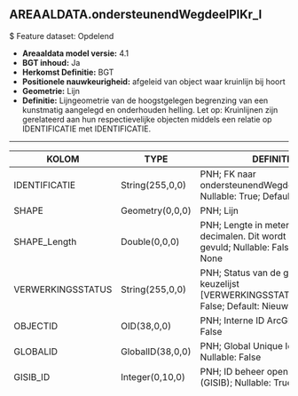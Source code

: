 ## AREAALDATA.ondersteunendWegdeelPlKr_l

$ Feature dataset: Opdelend


* __Areaaldata model versie:__ 4.1
* __BGT inhoud:__ Ja
* __Herkomst Definitie:__ BGT
* __Positionele nauwkeurigheid:__ afgeleid van object waar kruinlijn bij hoort
* __Geometrie:__ Lijn
* __Definitie:__  Lijngeometrie van de hoogstgelegen begrenzing van een kunstmatig aangelegd en onderhouden helling. Let op: Kruinlijnen zijn gerelateerd aan hun respectievelijke objecten middels een relatie op IDENTIFICATIE met IDENTIFICATIE.

***

|KOLOM                              |TYPE          	       |DEFINITIE|
|------                          	|----          	       |-----    |
|IDENTIFICATIE                      |String(255,0,0)       |PNH; FK naar ondersteunendWegdeelPlantvak_v; Nullable: True; Default: None|
|SHAPE                              |Geometry(0,0,0)       |PNH; Lijn|
|SHAPE_Length                       |Double(0,0,0)         |PNH; Lengte in meters, 5 decimalen. Dit wordt automatisch gevuld; Nullable: False; Default: None|
|VERWERKINGSSTATUS                  |String(255,0,0)       |PNH; Status van de gegevens; keuzelijst [VERWERKINGSSTATUS]; Nullable: False; Default: Nieuw|
|OBJECTID                           |OID(38,0,0)           |PNH; Interne ID ArcGIS; Nullable: False|
|GLOBALID                           |GlobalID(38,0,0)      |PNH; Global Unique Identifier; Nullable: False|
|GISIB_ID                           |Integer(0,10,0)       |PNH; ID beheer openbare ruimte (GISIB); Nullable: True|
|AD_ID                              |String(255,0,0)       |PNH; Uniek identificatienummer voor het object dat onveranderlijk is zolang het object bestaat in Areaaldata: in format 'AD.[GUID]'; Nullable: False; Default: None|
|OBJECTBEGINTIJD                    |Date(8,0,0)           |PNH; Datum waarop het object bij de bronhouder is ontstaan; Nullable: True|
|OBJECTEINDTIJD                     |Date(8,0,0)           |PNH; Datum waarop het object bij de bronhouder niet meer geldig is; Nullable: True|
|CREATED_USER                       |String(255,0,0)       |PNH; Naam van gebruiker die de rij heeft aangemaakt; Nullable: True; Default: None|
|CREATED_DATE                       |Date(8,0,0)           |PNH; Aanmaakdatum; Nullable: True|
|LAST_EDITED_USER                   |String(50,0,0)        |PNH; Naam van gebruiker die de laatste mutatie heeft doorgevoerd; Nullable: True; Default: None|
|LAST_EDITED_DATE                   |Date(8,0,0)           |PNH; Datum van de laatste mutatie; Nullable: True|

***
